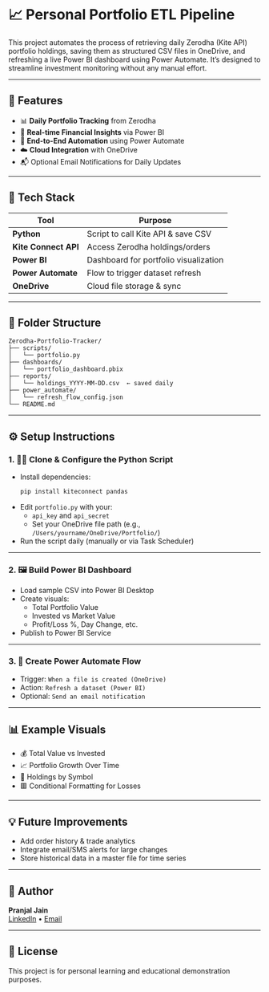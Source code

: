 # 📈 Personal Portfolio ETL Pipeline

This project automates the process of retrieving daily Zerodha (Kite API) portfolio holdings, saving them as structured CSV files in OneDrive, and refreshing a live Power BI dashboard using Power Automate. It’s designed to streamline investment monitoring without any manual effort.

---

## 🚀 Features

- 📊 **Daily Portfolio Tracking** from Zerodha
- 🧠 **Real-time Financial Insights** via Power BI
- 🔁 **End-to-End Automation** using Power Automate
- ☁️ **Cloud Integration** with OneDrive
- 📬 Optional Email Notifications for Daily Updates

---

## 🔧 Tech Stack

| Tool           | Purpose                                |
|----------------|----------------------------------------|
| **Python**     | Script to call Kite API & save CSV     |
| **Kite Connect API** | Access Zerodha holdings/orders        |
| **Power BI**   | Dashboard for portfolio visualization  |
| **Power Automate** | Flow to trigger dataset refresh         |
| **OneDrive**   | Cloud file storage & sync              |

---

## 📂 Folder Structure

```
Zerodha-Portfolio-Tracker/
├── scripts/
│   └── portfolio.py
├── dashboards/
│   └── portfolio_dashboard.pbix
├── reports/
│   └── holdings_YYYY-MM-DD.csv  ← saved daily
├── power_automate/
│   └── refresh_flow_config.json
└── README.md
```

---

## ⚙️ Setup Instructions

### 1. 🧑‍💻 Clone & Configure the Python Script
- Install dependencies:
  ```bash
  pip install kiteconnect pandas
  ```
- Edit `portfolio.py` with your:
  - `api_key` and `api_secret`
  - Set your OneDrive file path (e.g., `/Users/yourname/OneDrive/Portfolio/`)
- Run the script daily (manually or via Task Scheduler)

---

### 2. 🖼 Build Power BI Dashboard
- Load sample CSV into Power BI Desktop
- Create visuals:
  - Total Portfolio Value
  - Invested vs Market Value
  - Profit/Loss %, Day Change, etc.
- Publish to Power BI Service

---

### 3. 🔄 Create Power Automate Flow
- Trigger: `When a file is created (OneDrive)`
- Action: `Refresh a dataset (Power BI)`
- Optional: `Send an email notification`

---

## 📊 Example Visuals

- 💰 Total Value vs Invested
- 📈 Portfolio Growth Over Time
- 📌 Holdings by Symbol
- 🟥 Conditional Formatting for Losses

---

## 💡 Future Improvements

- Add order history & trade analytics
- Integrate email/SMS alerts for large changes
- Store historical data in a master file for time series

---

## 📌 Author

**Pranjal Jain**  
[LinkedIn](https://www.linkedin.com/in/pranjal-jain0/) • [Email](mailto:pranjalpjain5@gmail.com)

---

## 📃 License

This project is for personal learning and educational demonstration purposes.
